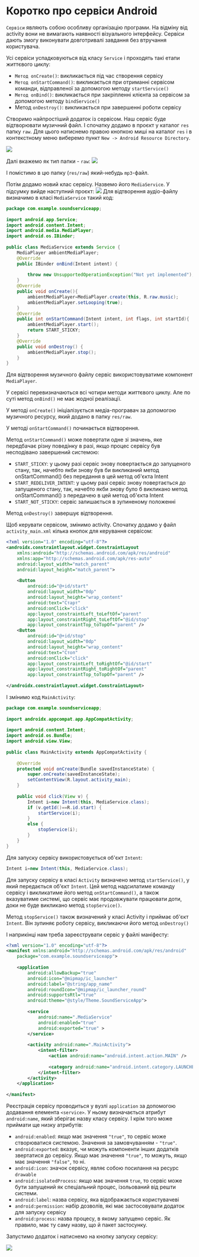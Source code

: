 # Коротко про сервіси Android

`Сервіси` являють собою особливу організацію програми. На відміну від activity вони не вимагають наявності візуального інтерфейсу. Сервіси дають змогу виконувати довготривалі завдання без втручання користувача.

Усі сервіси успадковуються від класу `Service` і проходять такі етапи життєвого циклу:

- `Метод onCreate()`: викликається під час створення сервісу
- `Метод onStartCommand()`: викликається при отриманні сервісом команди, відправленої за допомогою методу `startService()`
- `Метод onBind()`: викликається при закріпленні клієнта за сервісом за допомогою методу `bindService()`
- Метод `onDestroy()`: викликається при завершенні роботи сервісу

Створимо найпростіший додаток із сервісом. Наш сервіс буде відтворювати музичний файл. І спочатку додамо в проєкт у каталог `res` папку `raw`. Для цього натиснемо правою кнопкою миші на каталог `res` і в контекстному меню виберемо пункт `New -> Android Resource Directory`.

![](/images/android/10-lesson/5-services/1.png)

Далі вкажемо як тип папки - `raw`:
![](/images/android/10-lesson/5-services/2.png)

І помістимо в цю папку (`res/raw`) який-небудь `mp3`-файл.

Потім додамо новий клас сервісу. Назвемо його `MediaService`. У підсумку вийде наступний проєкт:
![](/images/android/10-lesson/5-services/3.png)
Для відтворення аудіо-файлу визначимо в класі `MediaService` такий код:
```java
package com.example.soundserviceapp;
 
import android.app.Service;
import android.content.Intent;
import android.media.MediaPlayer;
import android.os.IBinder;
 
public class MediaService extends Service {
    MediaPlayer ambientMediaPlayer;
    @Override
    public IBinder onBind(Intent intent) {
 
        throw new UnsupportedOperationException("Not yet implemented");
    }
    @Override
    public void onCreate(){
        ambientMediaPlayer=MediaPlayer.create(this, R.raw.music);
        ambientMediaPlayer.setLooping(true);
    }
    @Override
    public int onStartCommand(Intent intent, int flags, int startId){
        ambientMediaPlayer.start();
        return START_STICKY;
    }
    @Override
    public void onDestroy() {
        ambientMediaPlayer.stop();
    }
}
```
Для відтворення музичного файлу сервіс використовуватиме компонент `MediaPlayer`.

У сервісі перевизначаються всі чотири методи життєвого циклу. Але по суті метод `onBind()` не має жодної реалізації.

У методі `onCreate()` ініціалізується медіа-програвач за допомогою музичного ресурсу, який додано в папку `res/raw`.

У методі `onStartCommand()` починається відтворення.

Метод `onStartCommand()` може повертати одне зі значень, яке передбачає різну поведінку в разі, якщо процес сервісу був несподівано завершений системою:
- `START_STICKY`: у цьому разі сервіс знову повертається до запущеного стану, так, начебто якби знову був би викликаний метод onStartCommand() без передання в цей метод об'єкта Intent
- `START_REDELIVER_INTENT`: у цьому разі сервіс знову повертається до запущеного стану, так, начебто якби знову було б викликано метод onStartCommand() з передачею в цей метод об'єкта Intent
- `START_NOT_STICKY`: сервіс залишається в зупиненому положенні

Метод `onDestroy()` завершує відтворення.

Щоб керувати сервісом, змінимо activity. Спочатку додамо у файл `activity_main.xml` кілька кнопок для керування сервісом:
```xml
<?xml version="1.0" encoding="utf-8"?>
<androidx.constraintlayout.widget.ConstraintLayout
    xmlns:android="http://schemas.android.com/apk/res/android"
    xmlns:app="http://schemas.android.com/apk/res-auto"
    android:layout_width="match_parent"
    android:layout_height="match_parent">
 
    <Button
        android:id="@+id/start"
        android:layout_width="0dp"
        android:layout_height="wrap_content"
        android:text="Старт"
        android:onClick="click"
        app:layout_constraintLeft_toLeftOf="parent"
        app:layout_constraintRight_toLeftOf="@id/stop"
        app:layout_constraintTop_toTopOf="parent" />
    <Button
        android:id="@+id/stop"
        android:layout_width="0dp"
        android:layout_height="wrap_content"
        android:text="Стоп"
        android:onClick="click"
        app:layout_constraintLeft_toRightOf="@id/start"
        app:layout_constraintRight_toRightOf="parent"
        app:layout_constraintTop_toTopOf="parent" />
 
</androidx.constraintlayout.widget.ConstraintLayout>
```
І змінимо код `MainActivity`:
```java
package com.example.soundserviceapp;
 
import androidx.appcompat.app.AppCompatActivity;
 
import android.content.Intent;
import android.os.Bundle;
import android.view.View;
 
public class MainActivity extends AppCompatActivity {
 
    @Override
    protected void onCreate(Bundle savedInstanceState) {
        super.onCreate(savedInstanceState);
        setContentView(R.layout.activity_main);
    }
 
    public void click(View v) {
        Intent i=new Intent(this, MediaService.class);
        if (v.getId()==R.id.start) {
            startService(i);
        }
        else {
            stopService(i);
        }
    }
}
```
Для запуску сервісу використовується об'єкт `Intent`:
```java
Intent i=new Intent(this, MediaService.class);
```
Для запуску сервісу в класі `Activity` визначено метод `startService()`, у який передається об'єкт `Intent`. Цей метод надсилатиме команду сервісу і викликатиме його метод `onStartCommand()`, а також вказуватиме системі, що сервіс має продовжувати працювати доти, доки не буде викликано метод `stopService()`.

Метод `stopService()` також визначений у класі Activity і приймає об'єкт `Intent`. Він зупиняє роботу сервісу, викликаючи його метод `onDestroy()`

І наприкінці нам треба зареєструвати сервіс у файлі маніфесту:
```xml
<?xml version="1.0" encoding="utf-8"?>
<manifest xmlns:android="http://schemas.android.com/apk/res/android"
    package="com.example.soundserviceapp">
 
    <application
        android:allowBackup="true"
        android:icon="@mipmap/ic_launcher"
        android:label="@string/app_name"
        android:roundIcon="@mipmap/ic_launcher_round"
        android:supportsRtl="true"
        android:theme="@style/Theme.SoundServiceApp">
 
        <service
            android:name=".MediaService"
            android:enabled="true"
            android:exported="true" >
        </service>
 
        <activity android:name=".MainActivity">
            <intent-filter>
                <action android:name="android.intent.action.MAIN" />
 
                <category android:name="android.intent.category.LAUNCHER" />
            </intent-filter>
        </activity>
    </application>
 
</manifest>
```

Реєстрація сервісу проводиться у вузлі `application` за допомогою додавання елемента `<service>`. У ньому визначається атрибут `android:name`, який зберігає назву класу сервісу. І крім того може приймати ще низку атрибутів:
- `android:enabled`: якщо має значення `"true"`, то сервіс може створюватися системою. Значення за замовчуванням - `"true"`.
- `android:exported`: вказує, чи можуть компоненти інших додатків звертатися до сервісу. Якщо має значення `"true"`, то можуть, якщо має значення `"false"`, то ні.
- `android:icon`: значок сервісу, являє собою посилання на ресурс `drawable`
- `android:isolatedProcess`: якщо має значення `true`, то сервіс може бути запущений як спеціальний процес, ізольований від решти системи.
- `android:label`: назва сервісу, яка відображається користувачеві
- `android:permission`: набір дозволів, які має застосовувати додаток для запуску сервісу
- `android:process`: назва процесу, в якому запущено сервіс. Як правило, має ту саму назву, що й пакет застосунку.

Запустимо додаток і натиснемо на кнопку запуску сервісу:

![](/images/android/10-lesson/5-services/4.png)
